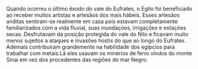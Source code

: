 ﻿Quando ocorreu o último êxodo do vale do Eufrates, o Egito foi beneficiado ao receber muitos artistas e artesãos dos mais hábeis. Esses artesãos anditas sentiram-se realmente em casa pois estavam completamente familiarizados com a vida fluvial, suas inundações, irrigações e estações secas. Desfrutavam da posição protegida do vale do Nilo e ficavam muito menos sujeitos a ataques e invasões hostis do que ao longo do Eufrates. Ademais contribuiram grandemente na habilidade dos egípcios para trabalhar com metais.Lá eles usavam os minérios de ferro vindos do monte Sinai em vez dos procedentes das regiões do mar Negro.